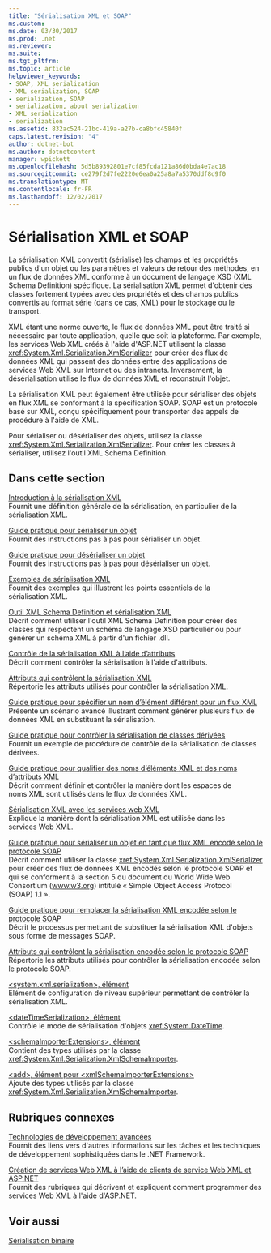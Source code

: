 ```yaml
---
title: "Sérialisation XML et SOAP"
ms.custom: 
ms.date: 03/30/2017
ms.prod: .net
ms.reviewer: 
ms.suite: 
ms.tgt_pltfrm: 
ms.topic: article
helpviewer_keywords:
- SOAP, XML serialization
- XML serialization, SOAP
- serialization, SOAP
- serialization, about serialization
- XML serialization
- serialization
ms.assetid: 832ac524-21bc-419a-a27b-ca8bfc45840f
caps.latest.revision: "4"
author: dotnet-bot
ms.author: dotnetcontent
manager: wpickett
ms.openlocfilehash: 5d5b89392801e7cf85fcda121a86d0bda4e7ac18
ms.sourcegitcommit: ce279f2d7fe2220e6ea0a25a8a7a5370ddf8d9f0
ms.translationtype: MT
ms.contentlocale: fr-FR
ms.lasthandoff: 12/02/2017
---
```

# <a name="xml-and-soap-serialization"></a>Sérialisation XML et SOAP
La sérialisation XML convertit (sérialise) les champs et les propriétés publics d'un objet ou les paramètres et valeurs de retour des méthodes, en un flux de données XML conforme à un document de langage XSD (XML Schema Definition) spécifique. La sérialisation XML permet d'obtenir des classes fortement typées avec des propriétés et des champs publics convertis au format série (dans ce cas, XML) pour le stockage ou le transport.  
  
 XML étant une norme ouverte, le flux de données XML peut être traité si nécessaire par toute application, quelle que soit la plateforme. Par exemple, les services Web XML créés à l'aide d'ASP.NET utilisent la classe <xref:System.Xml.Serialization.XmlSerializer> pour créer des flux de données XML qui passent des données entre des applications de services Web XML sur Internet ou des intranets. Inversement, la désérialisation utilise le flux de données XML et reconstruit l'objet.  
  
 La sérialisation XML peut également être utilisée pour sérialiser des objets en flux XML se conformant à la spécification SOAP. SOAP est un protocole basé sur XML, conçu spécifiquement pour transporter des appels de procédure à l'aide de XML.  
  
 Pour sérialiser ou désérialiser des objets, utilisez la classe <xref:System.Xml.Serialization.XmlSerializer>. Pour créer les classes à sérialiser, utilisez l'outil XML Schema Definition.  
  
## <a name="in-this-section"></a>Dans cette section  
 [Introduction à la sérialisation XML](../../../docs/standard/serialization/introducing-xml-serialization.md)  
 Fournit une définition générale de la sérialisation, en particulier de la sérialisation XML.  
  
 [Guide pratique pour sérialiser un objet](../../../docs/standard/serialization/how-to-serialize-an-object.md)  
 Fournit des instructions pas à pas pour sérialiser un objet.  
  
 [Guide pratique pour désérialiser un objet](../../../docs/standard/serialization/how-to-deserialize-an-object.md)  
 Fournit des instructions pas à pas pour désérialiser un objet.  
  
 [Exemples de sérialisation XML](../../../docs/standard/serialization/examples-of-xml-serialization.md)  
 Fournit des exemples qui illustrent les points essentiels de la sérialisation XML.  
  
 [Outil XML Schema Definition et sérialisation XML](../../../docs/standard/serialization/the-xml-schema-definition-tool-and-xml-serialization.md)  
 Décrit comment utiliser l'outil XML Schema Definition pour créer des classes qui respectent un schéma de langage XSD particulier ou pour générer un schéma XML à partir d'un fichier .dll.  
  
 [Contrôle de la sérialisation XML à l’aide d’attributs](../../../docs/standard/serialization/controlling-xml-serialization-using-attributes.md)  
 Décrit comment contrôler la sérialisation à l'aide d'attributs.  
  
 [Attributs qui contrôlent la sérialisation XML](../../../docs/standard/serialization/attributes-that-control-xml-serialization.md)  
 Répertorie les attributs utilisés pour contrôler la sérialisation XML.  
  
 [Guide pratique pour spécifier un nom d’élément différent pour un flux XML](../../../docs/standard/serialization/how-to-specify-an-alternate-element-name-for-an-xml-stream.md)  
 Présente un scénario avancé illustrant comment générer plusieurs flux de données XML en substituant la sérialisation.  
  
 [Guide pratique pour contrôler la sérialisation de classes dérivées](../../../docs/standard/serialization/how-to-control-serialization-of-derived-classes.md)  
 Fournit un exemple de procédure de contrôle de la sérialisation de classes dérivées.  
  
 [Guide pratique pour qualifier des noms d’éléments XML et des noms d’attributs XML](../../../docs/standard/serialization/how-to-qualify-xml-element-and-xml-attribute-names.md)  
 Décrit comment définir et contrôler la manière dont les espaces de noms XML sont utilisés dans le flux de données XML.  
  
 [Sérialisation XML avec les services web XML](../../../docs/standard/serialization/xml-serialization-with-xml-web-services.md)  
 Explique la manière dont la sérialisation XML est utilisée dans les services Web XML.  
  
 [Guide pratique pour sérialiser un objet en tant que flux XML encodé selon le protocole SOAP](../../../docs/standard/serialization/how-to-serialize-an-object-as-a-soap-encoded-xml-stream.md)  
 Décrit comment utiliser la classe <xref:System.Xml.Serialization.XmlSerializer> pour créer des flux de données XML encodés selon le protocole SOAP et qui se conforment à la section 5 du document du World Wide Web Consortium (www.w3.org) intitulé « Simple Object Access Protocol (SOAP) 1.1 ».  
  
 [Guide pratique pour remplacer la sérialisation XML encodée selon le protocole SOAP](../../../docs/standard/serialization/how-to-override-encoded-soap-xml-serialization.md)  
 Décrit le processus permettant de substituer la sérialisation XML d'objets sous forme de messages SOAP.  
  
 [Attributs qui contrôlent la sérialisation encodée selon le protocole SOAP](../../../docs/standard/serialization/attributes-that-control-encoded-soap-serialization.md)  
 Répertorie les attributs utilisés pour contrôler la sérialisation encodée selon le protocole SOAP.  
  
 [\<system.xml.serialization>, élément](../../../docs/standard/serialization/system-xml-serialization-element.md)  
 Élément de configuration de niveau supérieur permettant de contrôler la sérialisation XML.  
  
 [\<dateTimeSerialization>, élément](../../../docs/standard/serialization/datetimeserialization-element.md)  
 Contrôle le mode de sérialisation d'objets <xref:System.DateTime>.  
  
 [\<schemaImporterExtensions>, élément](../../../docs/standard/serialization/schemaimporterextensions-element.md)  
 Contient des types utilisés par la classe <xref:System.Xml.Serialization.XmlSchemaImporter>.  
  
 [\<add>, élément pour \<xmlSchemaImporterExtensions>](../../../docs/standard/serialization/add-element-for-xmlschemaimporterextensions.md)  
 Ajoute des types utilisés par la classe <xref:System.Xml.Serialization.XmlSchemaImporter>.  
  
## <a name="related-sections"></a>Rubriques connexes  
 [Technologies de développement avancées](http://msdn.microsoft.com/en-us/c4a7e341-f0c6-4df4-a74f-223387ac6e4e)  
 Fournit des liens vers d'autres informations sur les tâches et les techniques de développement sophistiquées dans le .NET Framework.  
  
 [Création de services Web XML à l’aide de clients de service Web XML et ASP.NET](http://msdn.microsoft.com/en-us/1e64af78-d705-4384-b08d-591a45f4379c)  
 Fournit des rubriques qui décrivent et expliquent comment programmer des services Web XML à l'aide d'ASP.NET.  
  
## <a name="see-also"></a>Voir aussi  
 [Sérialisation binaire](../../../docs/standard/serialization/binary-serialization.md)
